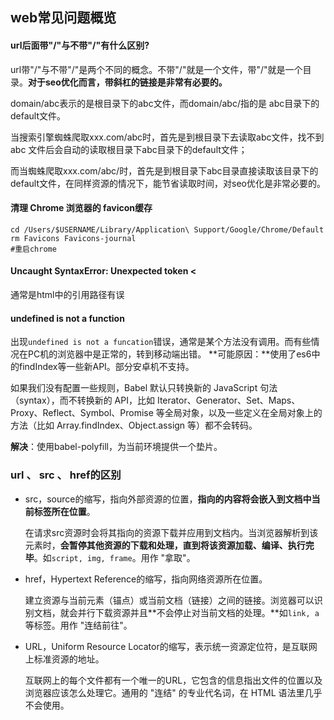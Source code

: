 ## web常见问题概览

#### url后面带"/"与不带"/"有什么区别?

url带"/"与不带"/"是两个不同的概念。不带"/"就是一个文件，带"/"就是一个目录。**对于seo优化而言，带斜杠的链接是非常有必要的。**

domain/abc表示的是根目录下的abc文件，而domain/abc/指的是 abc目录下的default文件。

当搜索引擎蜘蛛爬取xxx.com/abc时，首先是到根目录下去读取abc文件，找不到abc 文件后会自动的读取根目录下abc目录下的default文件；

而当蜘蛛爬取xxx.com/abc/时，首先是到根目录下abc目录直接读取该目录下的default文件，在同样资源的情况下，能节省读取时间，对seo优化是非常必要的。



#### 清理 Chrome 浏览器的 favicon缓存

```shell
cd /Users/$USERNAME/Library/Application\ Support/Google/Chrome/Default
rm Favicons Favicons-journal
#重启chrome
```



#### Uncaught SyntaxError: Unexpected token <

通常是html中的引用路径有误



#### undefined is not a function 

出现`undefined is not a funcation`错误，通常是某个方法没有调用。而有些情况在PC机的浏览器中是正常的，转到移动端出错。
**可能原因：**使用了es6中的findIndex等一些新API。部分安卓机不支持。

如果我们没有配置一些规则，Babel 默认只转换新的 JavaScript 句法（syntax），而不转换新的 API，比如 Iterator、Generator、Set、Maps、Proxy、Reflect、Symbol、Promise 等全局对象，以及一些定义在全局对象上的方法（比如 Array.findIndex、Object.assign 等）都不会转码。

**解决**：使用babel-polyfill，为当前环境提供一个垫片。



### url 、 src 、 href的区别

* src，source的缩写，指向外部资源的位置，**指向的内容将会嵌入到文档中当前标签所在位置**。

  在请求src资源时会将其指向的资源下载并应用到文档内。当浏览器解析到该元素时，**会暂停其他资源的下载和处理，直到将该资源加载、编译、执行完毕**。如`script, img, frame`。用作 "拿取"。

* href，Hypertext Reference的缩写，指向网络资源所在位置。

  建立资源与当前元素（锚点）或当前文档（链接）之间的链接。浏览器可以识别文档，就会并行下载资源并且**不会停止对当前文档的处理。**如`link, a`等标签。用作 "连结前往"。

* URL，Uniform Resource Locator的缩写，表示统一资源定位符，是互联网上标准资源的地址。

  互联网上的每个文件都有一个唯一的URL，它包含的信息指出文件的位置以及浏览器应该怎么处理它。通用的 "连结" 的专业代名词，在 HTML 语法里几乎不会使用。